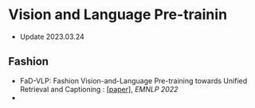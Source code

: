 # Vision and Language Pre-trainin

* Update 2023.03.24

## Fashion 
* FaD-VLP: Fashion Vision-and-Language Pre-training towards Unified Retrieval and Captioning : [[paper]]([https://arxiv.org/abs/1804.07612]), *EMNLP 2022*
* 

